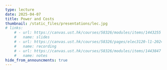 ```yaml
---
type: lecture
date: 2025-04-07
title: Power and Costs
thumbnail: /static_files/presentations/lec.jpg
# links: 
    # - url: https://canvas.ust.hk/courses/58326/modules/items/1443255
    #   name: slides
    # - url: https://canvas.ust.hk/courses/58326/pages/elec3120-l1-2024-10-17-15-00
    #   name: recording  
    # - url: https://canvas.ust.hk/courses/58326/modules/items/1443847
    #   name: notes    
hide_from_announcments: true
---
```

